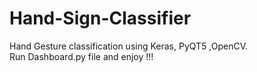 # Hand-Sign-Classifier
Hand Gesture classification using Keras, PyQT5 ,OpenCV.<br>
Run Dashboard.py file and enjoy !!!
